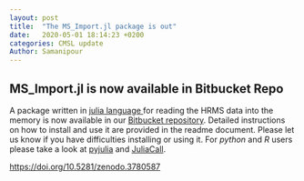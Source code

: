 ```yaml
---
layout: post
title:  "The MS_Import.jl package is out"
date:   2020-05-01 18:14:23 +0200
categories: CMSL update
Author: Samanipour
---
```


## MS_Import.jl is now available in Bitbucket Repo

A package written in [julia language ](https://docs.julialang.org/en/v1.0/) for reading the HRMS data into the memory is now available in our [Bitbucket repository](https://bitbucket.org/SSamanipour/ms_import.jl/src/master/). Detailed instructions on how to install and use it are provided in the readme document. Please let us know if you have difficulties installing or using it. For *python* and *R* users please take a look at [pyjulia](https://github.com/JuliaPy/pyjulia) and [JuliaCall](https://cran.r-project.org/web/packages/JuliaCall/index.html).  

https://doi.org/10.5281/zenodo.3780587
